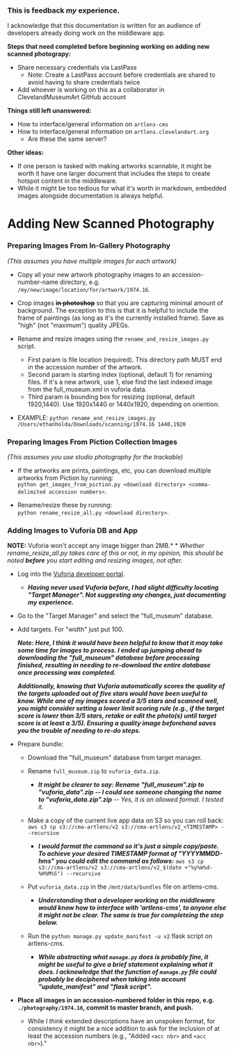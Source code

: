 ### This is feedback *my* experience.
I acknowledge that this documentation is written for an audience of developers already doing work on the middleware app.

**Steps that need completed before beginning working on adding new scanned photograpy:**
* Share necessary credentials via LastPass
	* Note: Create a LastPass account before credentials are shared to avoid having to share credentials twice
* Add whoever is working on this as a collaborator in ClevelandMuseumArt GitHub account

**Things still left unanswered:**
* How to interface/general information on `artlens-cms`
* How to interface/general information on `artlens.clevelandart.org`
	* Are these the same server?

**Other ideas:**
* If one person is tasked with making artworks scannable, it might be worth it have one larger document that includes the steps to create hotspot content in the middleware.
* While it might be too tedious for what it's worth in markdown, embedded images alongside documentation is always helpful.

# Adding New Scanned Photography

### Preparing Images From In-Gallery Photography

_(This assumes you have multiple images for each artwork)_

* Copy all your new artwork photography images to an accession-number-name directory, e.g. `/my/new/image/location/for/artwork/1974.16`.

* Crop images **~~in photoshop~~** so that you are capturing minimal amount of background. The exception to this is that it is helpful to include the frame of paintings (as long as it's the currently installed frame). Save as "high" (not "maximum") quality JPEGs.

* Rename and resize images using the `rename_and_resize_images.py` script.
	* First param is file location (required). This directory path MUST end in the accession number of the artwork.
	* Second param is starting index (optional, default 1) for renaming files. If it's a new artwork, use 1, else find the last indexed image from the full_museum.xml in vuforia data.
	* Third param is bounding box for resizing (optional, default 1920,1440). Use 1920x1440 or 1440x1920, depending on oriention.

* EXAMPLE: `python rename_and_resize_images.py /Users/ethanholda/Downloads/scanning/1974.16 1440,1920`

### Preparing Images From Piction Collection Images

_(This assumes you use studio photography for the trackable)_

* If the artworks are prints, paintings, etc, you can download multiple artworks from Piction by running:  
`python get_images_from_piction.py <download directory> <comma-delimited accession numbers>`.

* Rename/resize these by running:  
`python rename_resize_all.py <download directory>`.


### Adding Images to Vuforia DB and App

**NOTE:** Vuforia won't accept any image bigger than 2MB.*
	* *Whether rename_resize_all.py takes care of this or not, in my opinion, this should be noted **before** you start editing and resizing images, not after.*

* Log into the [Vuforia developer portal](https://developer.vuforia.com/).
	* ***Having never used Vuforia before, I had slight difficulty locating "Target Manager". Not suggesting any changes, just documenting my experience.***

* Go to the "Target Manager" and select the "full_museum" database.

* Add targets. For "width" just put 100.

	***Note: Here, I think it would have been helpful to know that it may take some time for images to process. I ended up jumping ahead to downloading the "full_museum" database before processing finished, resulting in needing to re-download the entire database once processing was completed.***

	***Additionally, knowing that Vuforia automatically scores the quality of the targets uploaded out of five stars would have been useful to know. While one of my images scored a 3/5 stars and scanned well, you might consider setting a lower limit scoring rule (e.g., if the target score is lower than 3/5 stars, retake or edit the photo(s) until target score is at least a 3/5). Ensuring a quality image beforehand saves you the trouble of needing to re-do steps.***

* Prepare bundle:
  * Download the "full_museum" database from target manager.
  * Rename `full_museum.zip` to `vuforia_data.zip`.
	  * ***It might be clearer to say: Rename "full_museum".zip to "vuforia_data".zip -- I could see someone changing the name to "vuforia_data.zip".zip*** -- *Yes, it is an allowed format. I tested it.*
  * Make a copy of the current live app data on S3 so you can roll back: `aws s3 cp s3://cma-artlens/v2 s3://cma-artlens/v2_<TIMESTAMP> --recursive`
	  * ***I would format the command so it's just a simple copy/paste. To achieve your desired TIMESTAMP format of "YYYYMMDD-hms" you could edit the command as follows:***
  ```aws s3 cp s3://cma-artlens/v2 s3://cma-artlens/v2_$(date +"%y%m%d-%H%M%S") --recursive```

  * Put `vuforia_data.zip` in the `/mnt/data/bundles` file on artlens-cms.
	  * ***Understanding that a developer working on the middleware would know how to interface with 'artlens-cms', to anyone else it might not be clear. The same is true for completeing the step below.***
  * Run the `python manage.py update_manifest -u v2` flask script on artlens-cms.
	  * ***While abstracting what `manage.py` does is probably fine, it might be useful to give a brief statement explaining what it does. I acknowledge that the function of `manage.py` file could probably be deciphered when taking into account "update_manifest" and "flask script".***

* **Place all images in an accession-numbered folder in this repo, e.g. `./photography/1974.16`, commit to master branch, and push.**
	* While *I think* extended descriptions have an unspoken format, for consistency it might be a nice addition to ask for the inclusion of at least the accession numbers (e.g., "Added `<acc nbr>` and `<acc nbr>`)."
